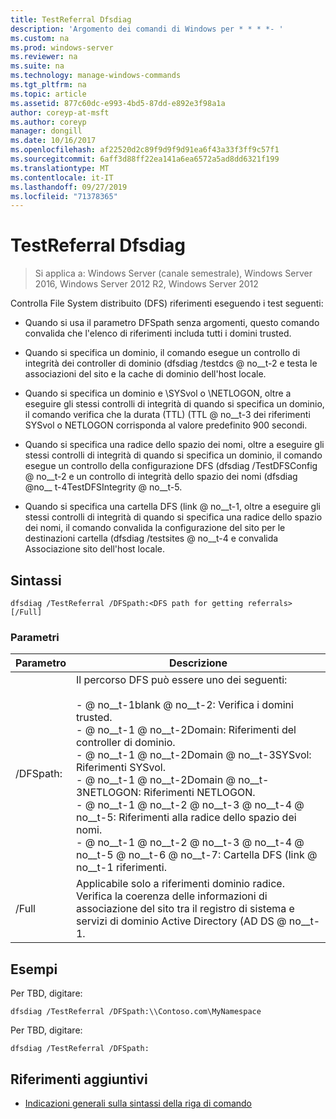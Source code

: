 ```yaml
---
title: TestReferral Dfsdiag
description: 'Argomento dei comandi di Windows per * * * *- '
ms.custom: na
ms.prod: windows-server
ms.reviewer: na
ms.suite: na
ms.technology: manage-windows-commands
ms.tgt_pltfrm: na
ms.topic: article
ms.assetid: 877c60dc-e993-4bd5-87dd-e892e3f98a1a
author: coreyp-at-msft
ms.author: coreyp
manager: dongill
ms.date: 10/16/2017
ms.openlocfilehash: af22520d2c89f9d9f9d91ea6f43a33f3ff9c57f1
ms.sourcegitcommit: 6aff3d88ff22ea141a6ea6572a5ad8dd6321f199
ms.translationtype: MT
ms.contentlocale: it-IT
ms.lasthandoff: 09/27/2019
ms.locfileid: "71378365"
---
```

# <a name="dfsdiag-testreferral"></a>TestReferral Dfsdiag

>Si applica a: Windows Server (canale semestrale), Windows Server 2016, Windows Server 2012 R2, Windows Server 2012

Controlla File System distribuito \(DFS\) riferimenti eseguendo i test seguenti:  
  
-   Quando si usa il parametro DFSpath senza argomenti, questo comando convalida che l'elenco di riferimenti includa tutti i domini trusted.  
  
-   Quando si specifica un dominio, il comando esegue un controllo di integrità dei controller di dominio \(dfsdiag \/testdcs @ no__t-2 e testa le associazioni del sito e la cache di dominio dell'host locale.  
  
-   Quando si specifica un dominio e \\SYSvol o \\NETLOGON, oltre a eseguire gli stessi controlli di integrità di quando si specifica un dominio, il comando verifica che la durata (TTL) \(TTL @ no__t-3 dei riferimenti SYSvol o NETLOGON corrisponda al valore predefinito 900 secondi.  
  
-   Quando si specifica una radice dello spazio dei nomi, oltre a eseguire gli stessi controlli di integrità di quando si specifica un dominio, il comando esegue un controllo della configurazione DFS \(dfsdiag \/TestDFSConfig @ no__t-2 e un controllo di integrità dello spazio dei nomi \(dfsdiag @no__ t-4TestDFSIntegrity @ no__t-5.  
  
-   Quando si specifica una cartella DFS \(link @ no__t-1, oltre a eseguire gli stessi controlli di integrità di quando si specifica una radice dello spazio dei nomi, il comando convalida la configurazione del sito per le destinazioni cartella \(dfsdiag \/testsites @ no__t-4 e convalida Associazione sito dell'host locale.  
  
  
  
## <a name="syntax"></a>Sintassi  
  
```  
dfsdiag /TestReferral /DFSpath:<DFS path for getting referrals> [/Full]  
```  
  
### <a name="parameters"></a>Parametri  
  
|Parametro|Descrizione|  
|-------|--------|  
|\/DFSpath: <path for getting referrals>|Il percorso DFS può essere uno dei seguenti:<br /><br />-    @ no__t-1blank @ no__t-2: Verifica i domini trusted.<br />-    @ no__t-1 @ no__t-2Domain: Riferimenti del controller di dominio.<br />-    @ no__t-1 @ no__t-2Domain @ no__t-3SYSvol: Riferimenti SYSvol.<br />-    @ no__t-1 @ no__t-2Domain @ no__t-3NETLOGON: Riferimenti NETLOGON.<br />-    @ no__t-1 @ no__t-2 @ no__t-3 @ no__t-4 @ no__t-5: Riferimenti alla radice dello spazio dei nomi.<br />-    @ no__t-1 @ no__t-2 @ no__t-3 @ no__t-4 @ no__t-5 @ no__t-6 @ no__t-7: Cartella DFS \(link @ no__t-1 riferimenti.|  
|\/Full|Applicabile solo a riferimenti dominio radice. Verifica la coerenza delle informazioni di associazione del sito tra il registro di sistema e servizi di dominio Active Directory \(AD DS @ no__t-1.|  
  
## <a name="BKMK_Examples"></a>Esempi  
Per TBD, digitare:  
  
```  
dfsdiag /TestReferral /DFSpath:\\Contoso.com\MyNamespace  
```  
  
Per TBD, digitare:  
  
```  
dfsdiag /TestReferral /DFSpath:  
```  
  
## <a name="additional-references"></a>Riferimenti aggiuntivi  
  
-   [Indicazioni generali sulla sintassi della riga di comando](command-line-syntax-key.md)  
  

